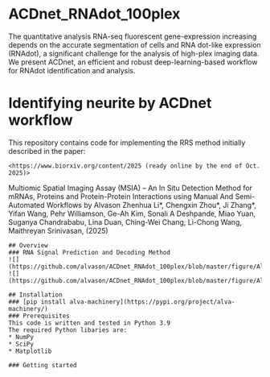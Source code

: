 # ACDnet_RNAdot_100plex
The quantitative analysis RNA-seq fluorescent gene-expression increasing depends on the accurate segmentation of cells and RNA dot-like expression (RNAdot), a significant challenge for the analysis of high-plex imaging data. We present ACDnet, an efficient and robust deep-learning-based workflow for RNAdot identification and analysis.

# Identifying neurite by ACDnet workflow
This repository contains code for implementing the RRS method initially described in the paper: 


```
<https://www.biorxiv.org/content/2025 (ready online by the end of Oct. 2025)>
```
Multiomic Spatial Imaging Assay (MSIA) – An In Situ Detection Method for mRNAs, Proteins and Protein-Protein Interactions using Manual And Semi-Automated Workflows 
by Alvason Zhenhua Li*, Chengxin Zhou*, Ji Zhang*, Yifan Wang, Pehr Williamson, Ge-Ah Kim,
Sonali A Deshpande, Miao Yuan, Suganya Chandrababu, Lina Duan, Ching-Wei Chang, Li-Chong
Wang, Maithreyan Srinivasan, (2025)
```
## Overview
### RNA Signal Prediction and Decoding Method
![](https://github.com/alvason/ACDnet_RNAdot_100plex/blob/master/figure/AlvaHmm_demo_edge_detection_selected_seeding_selected_seed_window0.jpg)
![](https://github.com/alvason/ACDnet_RNAdot_100plex/blob/master/figure/AlvaHmm_demo_edge_detection_selected_seeding_connected_way_window3.png)

## Installation
### [pip install alva-machinery](https://pypi.org/project/alva-machinery/)
### Prerequisites
This code is written and tested in Python 3.9
The required Python libaries are:
* NumPy
* SciPy
* Matplotlib 

### Getting started
